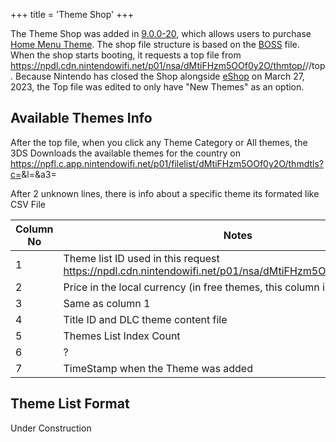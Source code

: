 +++
title = 'Theme Shop'
+++

The Theme Shop was added in [9.0.0-20](9.0.0-20 "wikilink"), which allows users to purchase [Home Menu Theme](Home_Menu/Themes "wikilink"). The shop file structure is based on the [BOSS](BOSS "wikilink") file. When the shop starts booting, it requests a top file from <https://npdl.cdn.nintendowifi.net/p01/nsa/dMtiFHzm5OOf0y2O/thmtop/><countrycode>/<language>/top. Because Nintendo has closed the Shop alongside [eShop](eShop "wikilink") on March 27, 2023, the Top file was edited to only have "New Themes" as an option.

## Available Themes Info

After the top file, when you click any Theme Category or All themes, the 3DS Downloads the available themes for the country on <https://npfl.c.app.nintendowifi.net/p01/filelist/dMtiFHzm5OOf0y2O/thmdtls?c=><countrycode>&l<language>=&a3=<indexCount>

After 2 unknown lines, there is info about a specific theme its formated like CSV File

| Column No | Notes |
|----|----|
| 1 | Theme list ID used in this request <https://npdl.cdn.nintendowifi.net/p01/nsa/dMtiFHzm5OOf0y2O/thmdtls/><countryCode>/<language>/<ThemeID> |
| 2 | Price in the local currency (in free themes, this column is empty) |
| 3 | Same as column 1 |
| 4 | Title ID and DLC theme content file |
| 5 | Themes List Index Count |
| 6 | ? |
| 7 | TimeStamp when the Theme was added |

## Theme List Format

Under Construction
